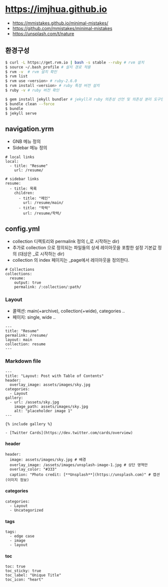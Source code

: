 # https://imjhua.github.io

- https://mmistakes.github.io/minimal-mistakes/
- https://github.com/mmistakes/minimal-mistakes
- https://unsplash.com/t/nature

## 환경구성

```sh
$ curl -L https://get.rvm.io | bash -s stable --ruby # rvm 설치
$ source ~/.bash_profile # 설치 경로 적용
$ rvm -v  # rvm 설치 확인
$ rvm list
$ rvm use <version> # ruby-2.6.0
$ rvm install <version> # ruby 특정 버전 설치
$ ruby -v # ruby 버전 확인

$ gem install jekyll bundler # jekyll과 ruby 의존성 선언 및 의존성 분리 도구인 bundler 설치
$ bundle clean --force
$ bundle
$ jekyll serve
```

## navigation.yrm

- GNB 메뉴 정의
- Sidebar 메뉴 정의

```
# local links
local:
  - title: "Resume"
    url: /resume/

# sidebar links
resume:
  - title: 목록
    children:
      - title: "메인"
        url: /resume/main/
      - title: "학력"
        url: /resume/학력/
```

## config.yml

- collection 디렉토리와 permalink 정의 (_로 시작하는 dir)
- 추가로 collection 으로 정의되는 파일들의 상세 레이아웃을 포함한 설정 기본값 정의 (대상은 _로 시작하는 dir)
- collection 의 index 페이지는 _page에서 레이아웃을 정의한다.

```
# Collections
collections:
  resume:
    output: true
    permalink: /:collection/:path/
```

### Layout

- 콜렉션: main(+archive), collection(+wide), categories ..
- 페이지: single, wide ..


```
---
title: "Resume"
permalink: /resume/
layout: main
collection: resume
---
```

### Markdown file

```
---
title: "Layout: Post with Table of Contents"
header:
  overlay_image: assets/images/sky.jpg
categories:
  - Layout
gallery:
  - url: /assets/sky.jpg
    image_path: assets/images/sky.jpg
    alt: "placeholder image 1"
---

{% include gallery %}

- [Twitter Cards](https://dev.twitter.com/cards/overview)
```

#### header

```
header:
  image: assets/images/sky.jpg # 배경
  overlay_image: /assets/images/unsplash-image-1.jpg # 상단 영역만
  overlay_color: "#333"
  caption: "Photo credit: [**Unsplash**](https://unsplash.com)" # 캡션(이미지 정보)
```
#### categories
```
categories:
  - Layout
  - Uncategorized
```
#### tags
```
tags:
  - edge case
  - image
  - layout
```

#### toc

```
toc: true
toc_sticky: true
toc_label: "Unique Title"
toc_icon: "heart"
```


